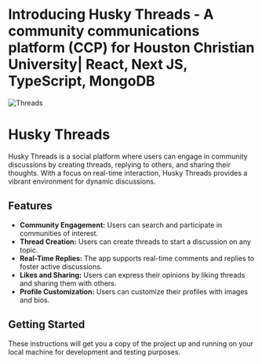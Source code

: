 # Introducing Husky Threads - A community communications platform (CCP) for Houston Christian University| React, Next JS, TypeScript, MongoDB
![Threads](https://i.ibb.co/2dSC0TQ/Thumbnail-1.png)

# Husky Threads

Husky Threads is a social platform where users can engage in community discussions by creating threads, replying to others, and sharing their thoughts. With a focus on real-time interaction, Husky Threads provides a vibrant environment for dynamic discussions.

## Features

- **Community Engagement:** Users can search and participate in communities of interest.
- **Thread Creation:** Users can create threads to start a discussion on any topic.
- **Real-Time Replies:** The app supports real-time comments and replies to foster active discussions.
- **Likes and Sharing:** Users can express their opinions by liking threads and sharing them with others.
- **Profile Customization:** Users can customize their profiles with images and bios.

## Getting Started

These instructions will get you a copy of the project up and running on your local machine for development and testing purposes.

